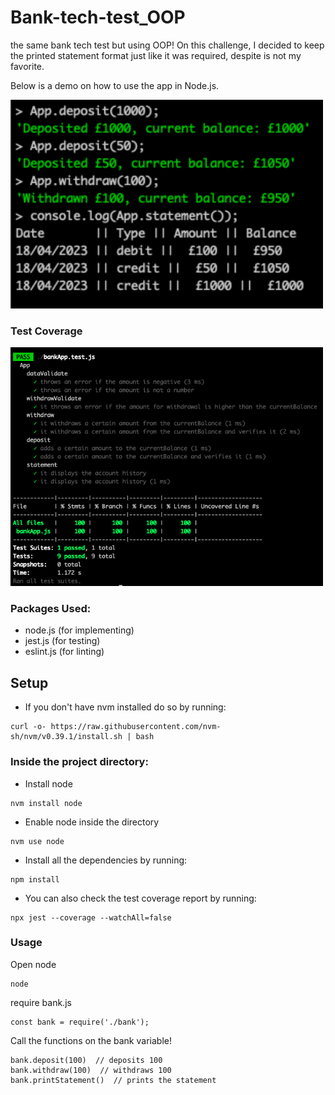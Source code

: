 # Bank-tech-test_OOP
the same bank tech test but using OOP! On this challenge, I decided to keep the printed statement format just like it was required, despite is not my favorite.

Below is a demo on how to use the app in Node.js.

<img src="https://github.com/francescoGuglielmi/Bank-tech-test/blob/main/public/app_in_use.png" width="500" >

### Test Coverage

<img src="https://github.com/francescoGuglielmi/Bank-tech-test/blob/main/public/test_coverage.png" width="500" >

### Packages Used:

- node.js (for implementing)
- jest.js (for testing)
- eslint.js (for linting)

## Setup

- If you don't have nvm installed do so by running:

```
curl -o- https://raw.githubusercontent.com/nvm-sh/nvm/v0.39.1/install.sh | bash
```

### Inside the project directory:

- Install node 

```
nvm install node
```

- Enable node inside the directory

```
nvm use node
```

- Install all the dependencies by running:

```
npm install
```

- You can also check the test coverage report by running:

```
npx jest --coverage --watchAll=false
```

### Usage

Open node

```
node
```

require bank.js

```
const bank = require('./bank');
```

Call the functions on the bank variable!

```
bank.deposit(100)  // deposits 100
bank.withdraw(100)  // withdraws 100
bank.printStatement()  // prints the statement
```
